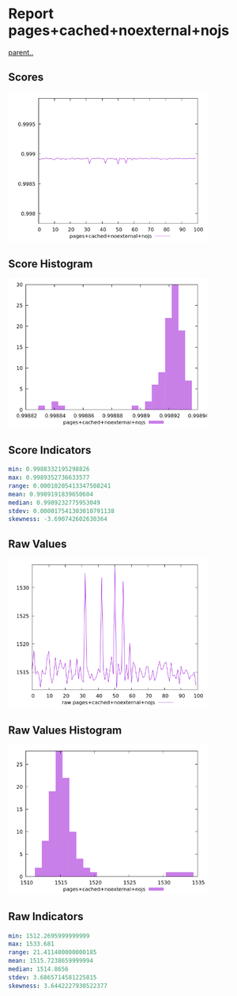 # Report pages+cached+noexternal+nojs

[parent..](./..)  


## Scores

![score](./score.png)  

## Score Histogram

![hist](./hist.png)  

## Score Indicators

```yaml
min: 0.9988332195298826
max: 0.9989352736633577
range: 0.00010205413347508241
mean: 0.9989191839650604
median: 0.9989232775953049
stdev: 0.000017541303010791138
skewness: -3.690742602630364

```

## Raw Values

![raw](./raw.png)  

## Raw Values Histogram

![raw hist](./raw_hist.png)  

## Raw Indicators

```yaml
min: 1512.2695999999999
max: 1533.681
range: 21.411400000000185
mean: 1515.7238659999994
median: 1514.8656
stdev: 3.6865714581225815
skewness: 3.6442227930522377

```

<style>
  img {
    max-width: 80%;
  }
</style>
      
